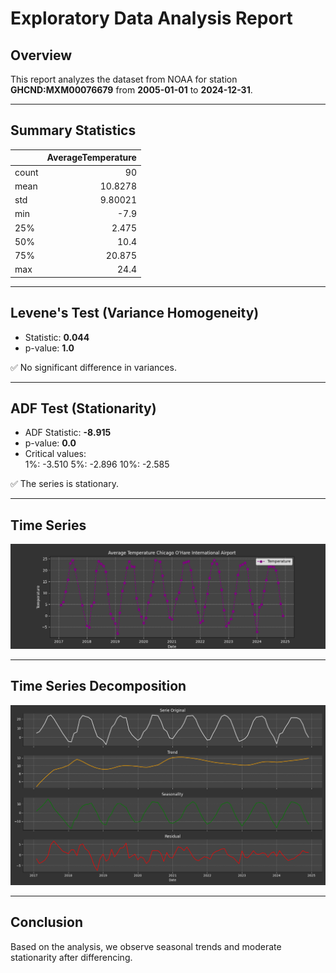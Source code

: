 # Exploratory Data Analysis Report

## Overview
This report analyzes the dataset from NOAA for station **GHCND:MXM00076679** from **2005-01-01** to **2024-12-31**.

---

## Summary Statistics

|       |   AverageTemperature |
|:------|---------------------:|
| count |             90       |
| mean  |             10.8278  |
| std   |              9.80021 |
| min   |             -7.9     |
| 25%   |              2.475   |
| 50%   |             10.4     |
| 75%   |             20.875   |
| max   |             24.4     |

---

## Levene's Test (Variance Homogeneity)

- Statistic: **0.044**
- p-value: **1.0**


✅ No significant difference in variances.


---

## ADF Test (Stationarity)

- ADF Statistic: **-8.915**
- p-value: **0.0**
- Critical values:  
1%: -3.510
5%: -2.896
10%: -2.585


✅ The series is stationary.


---

## Time Series

![Time Serie](../Outputs/Figures/time_serie.png)

---

## Time Series Decomposition

![STL Decomposition](../Outputs/Figures/stl_decomposition.png)

---

## Conclusion

Based on the analysis, we observe seasonal trends and moderate stationarity after differencing.
